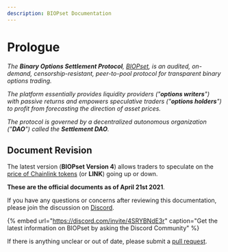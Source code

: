 ```yaml
---
description: BIOPset Documentation
---
```


# Prologue

_The **Binary Options Settlement Protocol**,_ [_BIOPset_](https://biopset.com/)_, is an audited, on-demand, censorship-resistant, peer-to-pool protocol for transparent binary options trading._

_The platform essentially provides liquidity providers \("**options writers**"\) with passive returns and empowers speculative traders \("**options holders**"\) to profit from forecasting the direction of asset prices._

_The protocol is governed by a decentralized autonomous organization \("**DAO**"\) called the **Settlement DAO**._

## Document Revision

The latest version \(**BIOPset Version 4**\) allows traders to speculate on the [price of Chainlink tokens](https://www.coingecko.com/en/coins/chainlink) \(or **LINK**\) going up or down.

**These are the official documents as of April 21st 2021**.

If you have any questions or concerns after reviewing this documentation, please join the discussion on [Discord](https://discord.gg/4SRYBNdE3r).

{% embed url="https://discord.com/invite/4SRYBNdE3r" caption="Get the latest information on BIOPset by asking the Discord Community" %}

If there is anything unclear or out of date, please submit a [pull request](https://github.com/munair/biopset-documentation/blob/main/WELCOME.md).
